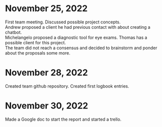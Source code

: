 <h1>November 25, 2022</h1>
First team meeting. Discussed possible project concepts.<br>
Andrew proposed a client he had previous contact with about creating a chatbot.<br>
Michelangelo proposed a diagnostic tool for eye exams. Thomas has a possible client for this project.<br>
The team did not reach a consensus and decided to brainstorm and ponder about the proposals some more.<br>


<h1>November 28, 2022</h1>
Created team github repository. Created first logbook entries.<br>

<h1>November 30, 2022</h1>

<p>Made a Google doc to start the report and started a trello.</p>
